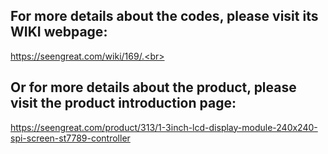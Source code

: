 ## For more details about the codes, please visit its WIKI webpage: <br>
https://seengreat.com/wiki/169/.<br> 
## Or for more details about the product, please visit the product introduction page:<br>
https://seengreat.com/product/313/1-3inch-lcd-display-module-240x240-spi-screen-st7789-controller
